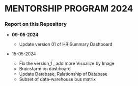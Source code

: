 # MENTORSHIP PROGRAM 2024

### Report on this Repository 

- **09-05-2024** 
    + Update version 01 of HR Summary Dashboard

- 15-05-2024
    + Fix the version_1 , add more Visualize by Image
    + Brainstorm on dashboard 
    + Update Database, Relationship of Database 
    + Subset of data-warehouse bus matrix 